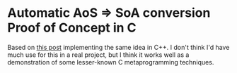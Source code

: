 # Automatic AoS => SoA conversion Proof of Concept in C

Based on [this post](https://brevzin.github.io/c++/2025/05/02/soa/) implementing
the same idea in C++.  I don't think I'd have much use for this in a real
project, but I think it works well as a demonstration of some lesser-known C
metaprogramming techniques.
